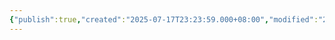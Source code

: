 ```yaml
---
{"publish":true,"created":"2025-07-17T23:23:59.000+08:00","modified":"2025-09-18T16:09:44.246+08:00","cssclasses":""}
---
```


